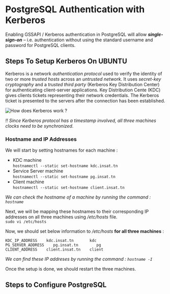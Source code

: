 # PostgreSQL Authentication with Kerberos

Enabling GSSAPI / Kerberos authentication in PostgreSQL will allow ***single-sign-on*** – i.e. authentication without using the standard username and password for PostgreSQL clients.

## Steps To Setup Kerberos On UBUNTU

Kerberos is a network *authentication protocol* used to verify the identity of two or more *trusted hosts* across an *untrusted network*. It uses *secret-key cryptography* and a *trusted third party* (Kerberos Key Distribution Center) for authenticating client-server applications. Key Distribution Cente (KDC) gives clients tickets representing their network credentials. The Kerberos ticket is presented to the servers after the connection has been established.

![How does Kerberos work ?](https://upload.wikimedia.org/wikipedia/commons/b/b5/Kerberos-ruggiero.svg)


*!! Since Kerberos protocol has a timestamp involved, all three machines clocks need to be synchronized.*

### Hostname and IP Addresses

We will start by setting hostnames for each machine :
  * KDC machine       
      `hostnamectl --static set-hostname kdc.insat.tn`
  * Service Server machine        
      `hostnamectl --static set-hostname pg.insat.tn`
  * Client machine       
      `hostnamectl --static set-hostname client.insat.tn`
 
*We can check the hostname of a machine by running the command : `hostname`*

Next, we will be mapping these hostnames to their corresponding IP addresses on all three machines using */etc/hosts* file. <br> 
  `sudo vi /etc/hosts`
  
Now, we should set below information to */etc/hosts* **for all three machines** :

    KDC_IP_ADDRESS    kdc.insat.tn       kdc
    PG_SERVER_ADDRESS    pg.insat.tn        pg
    CLIENT_ADDRESS    client.insat.tn    client

*We can find these IP addreses by running the command : `hostname -I`*

Once the setup is done, we should restart the three machines.

## Steps to Configure PostgreSQL
